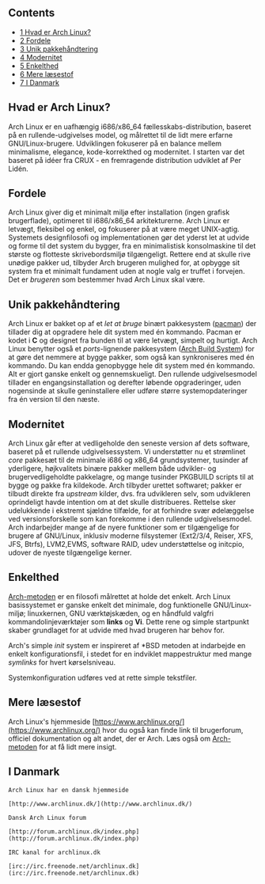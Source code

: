## Contents

*   [1 Hvad er Arch Linux?](#Hvad_er_Arch_Linux?)
*   [2 Fordele](#Fordele)
*   [3 Unik pakkehåndtering](#Unik_pakkehåndtering)
*   [4 Modernitet](#Modernitet)
*   [5 Enkelthed](#Enkelthed)
*   [6 Mere læsestof](#Mere_læsestof)
*   [7 I Danmark](#I_Danmark)

## Hvad er Arch Linux?

Arch Linux er en uafhængig i686/x86_64 fællesskabs-distribution, baseret på en rullende-udgivelses model, og målrettet til de lidt mere erfarne GNU/Linux-brugere. Udviklingen fokuserer på en balance mellem minimalisme, elegance, kode-korrekthed og modernitet. I starten var det baseret på idéer fra CRUX - en fremragende distribution udviklet af Per Lidén.

## Fordele

Arch Linux giver dig et minimalt miljø efter installation (ingen grafisk brugerflade), optimeret til i686/x86_64 arkitekturerne. Arch Linux er letvægt, fleksibel og enkel, og fokuserer på at være meget UNIX-agtig. Systemets designfilosofi og implementationen gør det yderst let at udvide og forme til det system du bygger, fra en minimalistisk konsolmaskine til det største og flotteste skrivebordsmiljø tilgængeligt. Rettere end at skulle rive unødige pakker ud, tilbyder Arch brugeren mulighed for, at opbygge sit system fra et minimalt fundament uden at nogle valg er truffet i forvejen. Det er *brugeren* som bestemmer hvad Arch Linux skal være.

## Unik pakkehåndtering

Arch Linux er bakket op af et *let at bruge* binært pakkesystem ([pacman](/index.php/Pacman "Pacman")) der tillader dig at opgradere hele dit system med én kommando. Pacman er kodet i **C** og designet fra bunden til at være letvægt, simpelt og hurtigt. Arch Linux benytter også et *ports*-lignende pakkesystem ([Arch Build System](/index.php/Arch_Build_System "Arch Build System")) for at gøre det nemmere at bygge pakker, som også kan synkroniseres med én kommando. Du kan endda genopbygge hele dit system med én kommando. Alt er gjort ganske enkelt og gennemskueligt. Den rullende udgivelsesmodel tillader en engangsinstallation og derefter løbende opgraderinger, uden nogensinde at skulle geninstallere eller udføre større systemopdateringer fra én version til den næste.

## Modernitet

Arch Linux går efter at vedligeholde den seneste version af dets software, baseret på et rullende udgivelsessystem. Vi understøtter nu et strømlinet *core* pakkesæt til de minimale i686 og x86_64 grundsystemer, tusinder af yderligere, højkvalitets binære pakker mellem både udvikler- og brugervedligeholdte pakkelagre, og mange tusinder PKGBUILD scripts til at bygge og pakke fra kildekode. Arch tilbyder urettet softwaret; pakker er tilbudt direkte fra *upstream* kilder, dvs. fra udvikleren selv, som udvikleren oprindeligt havde intention om at det skulle distribueres. Rettelse sker udelukkende i ekstremt sjældne tilfælde, for at forhindre svær ødelæggelse ved versionsforskelle som kan forekomme i den rullende udgivelsesmodel. Arch indarbejder mange af de nyere funktioner som er tilgængelige for brugere af GNU/Linux, inklusiv moderne filsystemer (Ext2/3/4, Reiser, XFS, JFS, Btrfs), LVM2,EVMS, software RAID, udev understøttelse og initcpio, udover de nyeste tilgængelige kerner.

## Enkelthed

[Arch-metoden](/index.php/The_Arch_Way_(Dansk) "The Arch Way (Dansk)") er en filosofi målrettet at holde det enkelt. Arch Linux basissystemet er ganske enkelt det minimale, dog funktionelle GNU/Linux-miljø; linuxkernen, GNU værktøjskæden, og en håndfuld valgfri kommandolinjeværktøjer som **links** og **Vi**. Dette rene og simple startpunkt skaber grundlaget for at udvide med hvad brugeren har behov for.

Arch's simple *init* system er inspireret af *BSD metoden at indarbejde en enkelt konfigurationsfil, i stedet for en indviklet mappestruktur med mange *symlinks* for hvert kørselsniveau.

Systemkonfiguration udføres ved at rette simple tekstfiler.

## Mere læsestof

Arch Linux's hjemmeside [https://www.archlinux.org/](https://www.archlinux.org/) hvor du også kan finde link til brugerforum, officiel dokumentation og alt andet, der er Arch. Læs også om [Arch-metoden](/index.php/The_Arch_Way_(Dansk) "The Arch Way (Dansk)") for at få lidt mere insigt.

## I Danmark

	Arch Linux har en dansk hjemmeside

	[http://www.archlinux.dk/](http://www.archlinux.dk/)

	Dansk Arch Linux forum

	[http://forum.archlinux.dk/index.php](http://forum.archlinux.dk/index.php)

	IRC kanal for archlinux.dk

	[irc://irc.freenode.net/archlinux.dk](irc://irc.freenode.net/archlinux.dk)